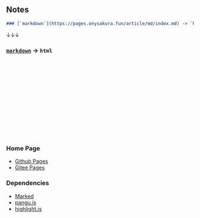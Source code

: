 ## Notes

```markdown
### [`markdown`](https://pages.onysakura.fun/article/md/index.md) -> `html`
```

↓↓↓

### [`markdown`](https://pages.onysakura.fun/article/md/index.md) -> `html`

<br/>
<br/>
<br/>
<br/>
<br/>
<br/>
<br/>
<br/>
<br/>
<br/>
<br/>
<br/>

### Home Page

-   [Github Pages](https://pages.onysakura.fun/#/tools/notes/)
-   [Gitee Pages](https://gjp0609.gitee.io/gjp0609.github.io/#/tools/notes/)

### Dependencies

-   [Marked](https://github.com/markedjs/marked/)
-   [pangu.js](https://github.com/vinta/pangu.js/)
-   [highlight.js](https://github.com/highlightjs/highlight.js/)

